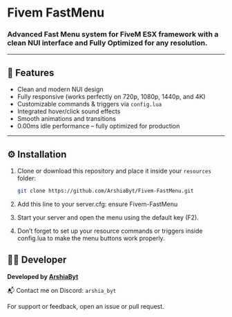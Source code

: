 # Fivem FastMenu

### Advanced Fast Menu system for FiveM ESX framework with a clean NUI interface and Fully Optimized for any resolution.

---

## 🧩 Features
- Clean and modern NUI design  
- Fully responsive (works perfectly on 720p, 1080p, 1440p, and 4K)  
- Customizable commands & triggers via `config.lua`  
- Integrated hover/click sound effects  
- Smooth animations and transitions  
- 0.00ms idle performance – fully optimized for production  

---

## ⚙️ Installation
1. Clone or download this repository and place it inside your `resources` folder:
   ```bash
   git clone https://github.com/ArshiaByt/Fivem-FastMenu.git
2. Add this line to your server.cfg:
   ensure Fivem-FastMenu

3. Start your server and open the menu using the default key (F2).

4. Don’t forget to set up your resource commands or triggers inside config.lua to make the menu buttons work properly.

## 🧑‍💻 Developer
**Developed by [ArshiaByt](https://github.com/ArshiaByt)**  

📬 Contact me on Discord: `arshia_byt`

For support or feedback, open an issue or pull request.
